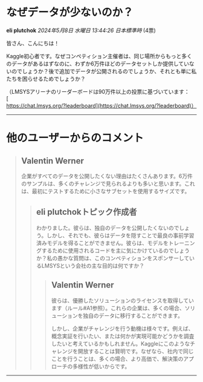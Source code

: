 # なぜデータが少ないのか？
**eli plutchok** *2024年5月8日 水曜日 13:44:26 日本標準時* (4票)

皆さん、こんにちは！

Kaggle初心者です。なぜコンペティション主催者は、同じ場所からもっと多くのデータがあるはずなのに、わずか6万件ほどのデータセットしか提供していないのでしょうか？後で追加でデータが公開されるのでしょうか、それとも単に私たちを困らせるためでしょうか？

（LMSYSアリーナのリーダーボードは90万件以上の投票に基づいています：[https://chat.lmsys.org/?leaderboard](https://chat.lmsys.org/?leaderboard)）

---
# 他のユーザーからのコメント
> ## Valentin Werner
> 
> 企業がすべてのデータを公開したくない理由はたくさんあります。6万件のサンプルは、多くのチャレンジで見られるよりも多いと思います。これは、最初にテストするために小さなサブセットを使用するサイズです。
> 
> 
> 
> > ## eli plutchokトピック作成者
> > 
> > わかりました。彼らは、独自のデータを公開したくないのでしょう。しかし、それでも、彼らはデータを隠すことで最良の事前学習済みモデルを得ることができません。彼らは、モデルをトレーニングするために使用されるコードを主に気にかけているのでしょうか？私の愚かな質問は、このコンペティションをスポンサーしているLMSYSという会社の主な目的は何ですか？
> > 
> > 
> > 
> > > ## Valentin Werner
> > > 
> > > 彼らは、優勝したソリューションのライセンスを取得しています（ルール#A1参照）。これらの企業は、多くの場合、ソリューションを独自のデータに移行することができます。
> > > 
> > > しかし、企業がチャレンジを行う動機は様々です。例えば、概念実証を行いたい、または何かが実現可能かどうかを調査したいと考えているかもしれません。Kaggleにこのようなチャレンジを開放することは賢明です。なぜなら、社内で同じことを行うことは、多くの場合、より高価で、解決策のアプローチの多様性が低いからです。
> > > 
> > > 
> > > 
--- 

